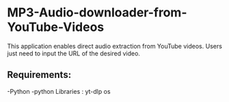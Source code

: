 # MP3-Audio-downloader-from-YouTube-Videos
This application enables direct audio extraction from YouTube videos. Users just need to input the URL of the desired video.

## Requirements:
-Python
-python Libraries : yt-dlp os

